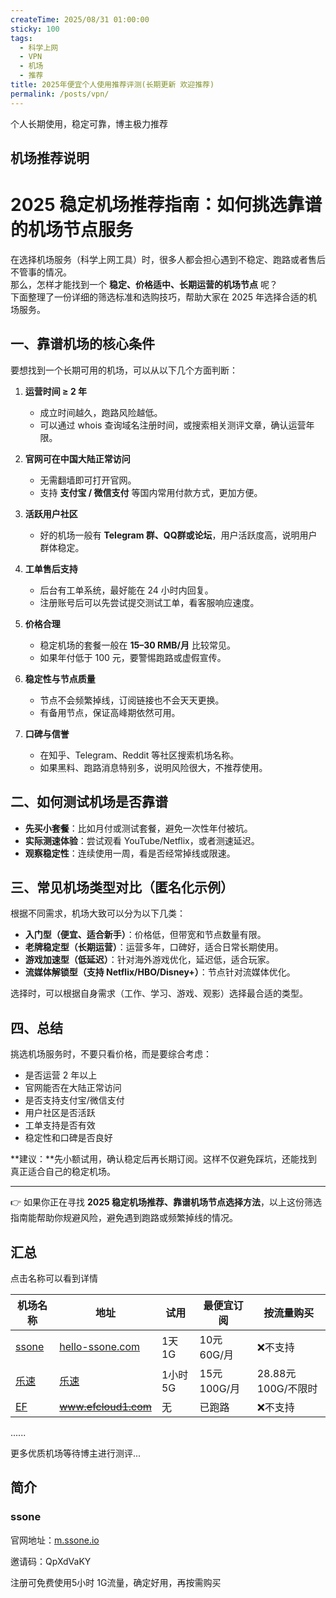 ```yaml
---
createTime: 2025/08/31 01:00:00
sticky: 100
tags:
  - 科学上网
  - VPN
  - 机场
  - 推荐
title: 2025年便宜个人使用推荐评测(长期更新 欢迎推荐)
permalink: /posts/vpn/
---
```


个人长期使用，稳定可靠，博主极力推荐

<!-- more -->

## 机场推荐说明
# 2025 稳定机场推荐指南：如何挑选靠谱的机场节点服务  

在选择机场服务（科学上网工具）时，很多人都会担心遇到不稳定、跑路或者售后不管事的情况。  
那么，怎样才能找到一个 **稳定、价格适中、长期运营的机场节点** 呢？  
下面整理了一份详细的筛选标准和选购技巧，帮助大家在 2025 年选择合适的机场服务。  


## 一、靠谱机场的核心条件  

要想找到一个长期可用的机场，可以从以下几个方面判断：  

1. **运营时间 ≥ 2 年**  
   - 成立时间越久，跑路风险越低。  
   - 可以通过 whois 查询域名注册时间，或搜索相关测评文章，确认运营年限。  

2. **官网可在中国大陆正常访问**  
   - 无需翻墙即可打开官网。  
   - 支持 **支付宝 / 微信支付** 等国内常用付款方式，更加方便。  

3. **活跃用户社区**  
   - 好的机场一般有 **Telegram 群、QQ群或论坛**，用户活跃度高，说明用户群体稳定。  

4. **工单售后支持**  
   - 后台有工单系统，最好能在 24 小时内回复。  
   - 注册账号后可以先尝试提交测试工单，看客服响应速度。  

5. **价格合理**  
   - 稳定机场的套餐一般在 **15–30 RMB/月** 比较常见。  
   - 如果年付低于 100 元，要警惕跑路或虚假宣传。  

6. **稳定性与节点质量**  
   - 节点不会频繁掉线，订阅链接也不会天天更换。  
   - 有备用节点，保证高峰期依然可用。  

7. **口碑与信誉**  
   - 在知乎、Telegram、Reddit 等社区搜索机场名称。  
   - 如果黑料、跑路消息特别多，说明风险很大，不推荐使用。  


## 二、如何测试机场是否靠谱  

- **先买小套餐**：比如月付或测试套餐，避免一次性年付被坑。  
- **实际测速体验**：尝试观看 YouTube/Netflix，或者测速延迟。  
- **观察稳定性**：连续使用一周，看是否经常掉线或限速。  


## 三、常见机场类型对比（匿名化示例）  

根据不同需求，机场大致可以分为以下几类：  

- **入门型（便宜、适合新手）**：价格低，但带宽和节点数量有限。  
- **老牌稳定型（长期运营）**：运营多年，口碑好，适合日常长期使用。  
- **游戏加速型（低延迟）**：针对海外游戏优化，延迟低，适合玩家。  
- **流媒体解锁型（支持 Netflix/HBO/Disney+）**：节点针对流媒体优化。  

选择时，可以根据自身需求（工作、学习、游戏、观影）选择最合适的类型。  


## 四、总结  

挑选机场服务时，不要只看价格，而是要综合考虑：  

- 是否运营 2 年以上  
- 官网能否在大陆正常访问  
- 是否支持支付宝/微信支付  
- 用户社区是否活跃  
- 工单支持是否有效  
- 稳定性和口碑是否良好  

**建议：**先小额试用，确认稳定后再长期订阅。这样不仅避免踩坑，还能找到真正适合自己的稳定机场。  

---

👉 如果你正在寻找 **2025 稳定机场推荐、靠谱机场节点选择方法**，以上这份筛选指南能帮助你规避风险，避免遇到跑路或频繁掉线的情况。  

## 汇总

点击名称可以看到详情

|机场名称|地址|试用|最便宜订阅|按流量购买|
|---|---|---|--|---|
|[ssone](#ssone)|[hello-ssone.com](https://hello-ssone.com/register?aff=QpXdVaKY)| 1天 1G |10元 60G/月|❌不支持|
|[乐速](#乐速)|[乐速](https://www.luxd.uk/#/register?code=mquP7UE5)| 1小时 5G |15元 100G/月|28.88元100G/不限时|
|[EF](#ef)|~~www.efcloud1.com~~|无|已跑路|❌不支持|已跑路|




......

更多优质机场等待博主进行测评...

## 简介

### ssone

官网地址：[m.ssone.io](https://hello-ssone.com/register?aff=QpXdVaKY)

邀请码：QpXdVaKY

注册可免费使用5小时 1G流量，确定好用，再按需购买
